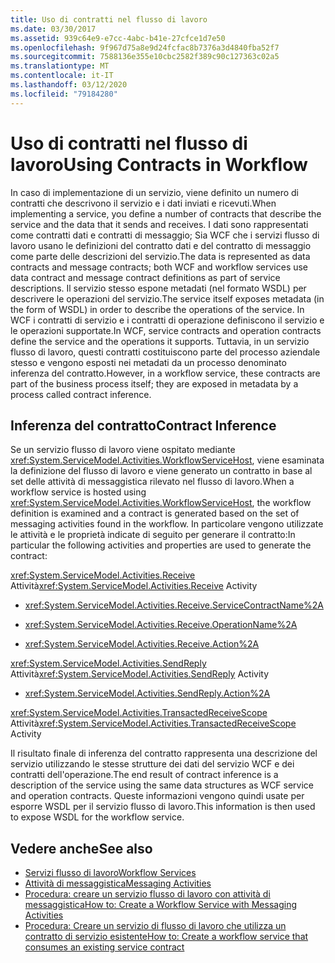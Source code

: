 ```yaml
---
title: Uso di contratti nel flusso di lavoro
ms.date: 03/30/2017
ms.assetid: 939c64e9-e7cc-4abc-b41e-27cfce1d7e50
ms.openlocfilehash: 9f967d75a8e9d24fcfac8b7376a3d4840fba52f7
ms.sourcegitcommit: 7588136e355e10cbc2582f389c90c127363c02a5
ms.translationtype: MT
ms.contentlocale: it-IT
ms.lasthandoff: 03/12/2020
ms.locfileid: "79184280"
---
```

# <a name="using-contracts-in-workflow"></a><span data-ttu-id="2eed1-102">Uso di contratti nel flusso di lavoro</span><span class="sxs-lookup"><span data-stu-id="2eed1-102">Using Contracts in Workflow</span></span>
<span data-ttu-id="2eed1-103">In caso di implementazione di un servizio, viene definito un numero di contratti che descrivono il servizio e i dati inviati e ricevuti.</span><span class="sxs-lookup"><span data-stu-id="2eed1-103">When implementing a service, you define a number of contracts that describe the service and the data that it sends and receives.</span></span> <span data-ttu-id="2eed1-104">I dati sono rappresentati come contratti dati e contratti di messaggio; Sia WCF che i servizi flusso di lavoro usano le definizioni del contratto dati e del contratto di messaggio come parte delle descrizioni del servizio.</span><span class="sxs-lookup"><span data-stu-id="2eed1-104">The data is represented as data contracts and message contracts; both WCF and workflow services use data contract and message contract definitions as part of service descriptions.</span></span> <span data-ttu-id="2eed1-105">Il servizio stesso espone metadati (nel formato WSDL) per descrivere le operazioni del servizio.</span><span class="sxs-lookup"><span data-stu-id="2eed1-105">The service itself exposes metadata (in the form of WSDL) in order to describe the operations of the service.</span></span> <span data-ttu-id="2eed1-106">In WCF i contratti di servizio e i contratti di operazione definiscono il servizio e le operazioni supportate.</span><span class="sxs-lookup"><span data-stu-id="2eed1-106">In WCF, service contracts and operation contracts define the service and the operations it supports.</span></span> <span data-ttu-id="2eed1-107">Tuttavia, in un servizio flusso di lavoro, questi contratti costituiscono parte del processo aziendale stesso e vengono esposti nei metadati da un processo denominato inferenza del contratto.</span><span class="sxs-lookup"><span data-stu-id="2eed1-107">However, in a workflow service, these contracts are part of the business process itself; they are exposed in metadata by a process called contract inference.</span></span>  
  
## <a name="contract-inference"></a><span data-ttu-id="2eed1-108">Inferenza del contratto</span><span class="sxs-lookup"><span data-stu-id="2eed1-108">Contract Inference</span></span>  
 <span data-ttu-id="2eed1-109">Se un servizio flusso di lavoro viene ospitato mediante <xref:System.ServiceModel.Activities.WorkflowServiceHost>, viene esaminata la definizione del flusso di lavoro e viene generato un contratto in base al set delle attività di messaggistica rilevato nel flusso di lavoro.</span><span class="sxs-lookup"><span data-stu-id="2eed1-109">When a workflow service is hosted using <xref:System.ServiceModel.Activities.WorkflowServiceHost>, the workflow definition is examined and a contract is generated based on the set of messaging activities found in the workflow.</span></span> <span data-ttu-id="2eed1-110">In particolare vengono utilizzate le attività e le proprietà indicate di seguito per generare il contratto:</span><span class="sxs-lookup"><span data-stu-id="2eed1-110">In particular the following activities and properties are used to generate the contract:</span></span>  
  
 <span data-ttu-id="2eed1-111"><xref:System.ServiceModel.Activities.Receive> Attività</span><span class="sxs-lookup"><span data-stu-id="2eed1-111"><xref:System.ServiceModel.Activities.Receive> Activity</span></span>  
  
- <xref:System.ServiceModel.Activities.Receive.ServiceContractName%2A>  
  
- <xref:System.ServiceModel.Activities.Receive.OperationName%2A>
  
- <xref:System.ServiceModel.Activities.Receive.Action%2A>

 <span data-ttu-id="2eed1-112"><xref:System.ServiceModel.Activities.SendReply> Attività</span><span class="sxs-lookup"><span data-stu-id="2eed1-112"><xref:System.ServiceModel.Activities.SendReply> Activity</span></span>  
  
- <xref:System.ServiceModel.Activities.SendReply.Action%2A>  
  
 <span data-ttu-id="2eed1-113"><xref:System.ServiceModel.Activities.TransactedReceiveScope> Attività</span><span class="sxs-lookup"><span data-stu-id="2eed1-113"><xref:System.ServiceModel.Activities.TransactedReceiveScope> Activity</span></span>  
  
 <span data-ttu-id="2eed1-114">Il risultato finale di inferenza del contratto rappresenta una descrizione del servizio utilizzando le stesse strutture dei dati del servizio WCF e dei contratti dell'operazione.</span><span class="sxs-lookup"><span data-stu-id="2eed1-114">The end result of contract inference is a description of the service using the same data structures as WCF service and operation contracts.</span></span> <span data-ttu-id="2eed1-115">Queste informazioni vengono quindi usate per esporre WSDL per il servizio flusso di lavoro.</span><span class="sxs-lookup"><span data-stu-id="2eed1-115">This information is then used to expose WSDL for the workflow service.</span></span>  
  
## <a name="see-also"></a><span data-ttu-id="2eed1-116">Vedere anche</span><span class="sxs-lookup"><span data-stu-id="2eed1-116">See also</span></span>

- [<span data-ttu-id="2eed1-117">Servizi flusso di lavoro</span><span class="sxs-lookup"><span data-stu-id="2eed1-117">Workflow Services</span></span>](../../../../docs/framework/wcf/feature-details/workflow-services.md)
- [<span data-ttu-id="2eed1-118">Attività di messaggistica</span><span class="sxs-lookup"><span data-stu-id="2eed1-118">Messaging Activities</span></span>](../../../../docs/framework/wcf/feature-details/messaging-activities.md)
- [<span data-ttu-id="2eed1-119">Procedura: creare un servizio flusso di lavoro con attività di messaggistica</span><span class="sxs-lookup"><span data-stu-id="2eed1-119">How to: Create a Workflow Service with Messaging Activities</span></span>](../../../../docs/framework/wcf/feature-details/how-to-create-a-workflow-service-with-messaging-activities.md)
- [<span data-ttu-id="2eed1-120">Procedura: Creare un servizio di flusso di lavoro che utilizza un contratto di servizio esistente</span><span class="sxs-lookup"><span data-stu-id="2eed1-120">How to: Create a workflow service that consumes an existing service contract</span></span>](../../../../docs/framework/windows-workflow-foundation/how-to-create-a-workflow-service-that-consumes-an-existing-service-contract.md)
